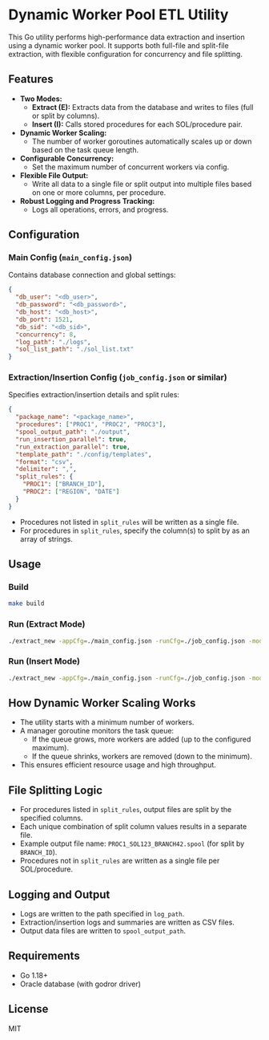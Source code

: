 # Dynamic Worker Pool ETL Utility

This Go utility performs high-performance data extraction and insertion using a dynamic worker pool. It supports both full-file and split-file extraction, with flexible configuration for concurrency and file splitting.

## Features
- **Two Modes:**
  - **Extract (E):** Extracts data from the database and writes to files (full or split by columns).
  - **Insert (I):** Calls stored procedures for each SOL/procedure pair.
- **Dynamic Worker Scaling:**
  - The number of worker goroutines automatically scales up or down based on the task queue length.
- **Configurable Concurrency:**
  - Set the maximum number of concurrent workers via config.
- **Flexible File Output:**
  - Write all data to a single file or split output into multiple files based on one or more columns, per procedure.
- **Robust Logging and Progress Tracking:**
  - Logs all operations, errors, and progress.

## Configuration

### Main Config (`main_config.json`)
Contains database connection and global settings:
```json
{
  "db_user": "<db_user>",
  "db_password": "<db_password>",
  "db_host": "<db_host>",
  "db_port": 1521,
  "db_sid": "<db_sid>",
  "concurrency": 8,
  "log_path": "./logs",
  "sol_list_path": "./sol_list.txt"
}
```

### Extraction/Insertion Config (`job_config.json` or similar)
Specifies extraction/insertion details and split rules:
```json
{
  "package_name": "<package_name>",
  "procedures": ["PROC1", "PROC2", "PROC3"],
  "spool_output_path": "./output",
  "run_insertion_parallel": true,
  "run_extraction_parallel": true,
  "template_path": "./config/templates",
  "format": "csv",
  "delimiter": ",",
  "split_rules": {
    "PROC1": ["BRANCH_ID"],
    "PROC2": ["REGION", "DATE"]
  }
}
```
- Procedures not listed in `split_rules` will be written as a single file.
- For procedures in `split_rules`, specify the column(s) to split by as an array of strings.

## Usage

### Build
```sh
make build
```

### Run (Extract Mode)
```sh
./extract_new -appCfg=./main_config.json -runCfg=./job_config.json -mode="E"
```

### Run (Insert Mode)
```sh
./extract_new -appCfg=./main_config.json -runCfg=./job_config.json -mode="I"
```

## How Dynamic Worker Scaling Works
- The utility starts with a minimum number of workers.
- A manager goroutine monitors the task queue:
  - If the queue grows, more workers are added (up to the configured maximum).
  - If the queue shrinks, workers are removed (down to the minimum).
- This ensures efficient resource usage and high throughput.

## File Splitting Logic
- For procedures listed in `split_rules`, output files are split by the specified columns.
- Each unique combination of split column values results in a separate file.
- Example output file name: `PROC1_SOL123_BRANCH42.spool` (for split by `BRANCH_ID`).
- Procedures not in `split_rules` are written as a single file per SOL/procedure.

## Logging and Output
- Logs are written to the path specified in `log_path`.
- Extraction/insertion logs and summaries are written as CSV files.
- Output data files are written to `spool_output_path`.

## Requirements
- Go 1.18+
- Oracle database (with godror driver)

## License
MIT
